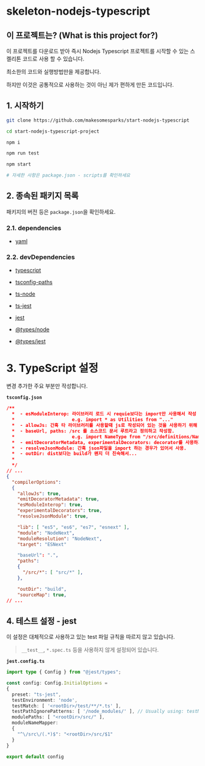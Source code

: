 skeleton-nodejs-typescript
===

## 이 프로젝트는? (What is this project for?)

이 프로젝트를 다운로드 받아 즉시 Nodejs Typescript 프로젝트를 시작할 수 있는 스켈리톤 코드로 사용 할 수 있습니다.

최소한의 코드와 실행방법만을 제공합니다.

하지만 이것은 공통적으로 사용하는 것이 아닌 제가 편하게 만든 코드입니다.

## 1. 시작하기

```bash
git clone https://github.com/makesomesparks/start-nodejs-typescript

cd start-nodejs-typescript-project

npm i

npm run test

npm start

# 자세한 사항은 package.json - scripts를 확인하세요
```

## 2. 종속된 패키지 목록

패키지의 버전 등은 `package.json`을 확인하세요.

### 2.1. dependencies

* [yaml](https://github.com/eemeli/yaml)

### 2.2. devDependencies

* [typescript](https://github.com/Microsoft/TypeScript)

* [tsconfig-paths](https://github.com/dividab/tsconfig-paths)

* [ts-node](https://github.com/TypeStrong/ts-node)

* [ts-jest](https://github.com/kulshekhar/ts-jest)

* [jest](https://github.com/facebook/jest)

* [@types/node](https://nodejs.org/)

* [@types/jest](https://jestjs.io/)

# 3. TypeScript 설정

변경 추가한 주요 부분만 작성합니다.

**`tsconfig.json`**

```json
/**
  *  - esModuleInterop: 라이브러리 로드 시 requie보다는 import만 사용해서 작성
  *                     e.g. import * as Utilities from "..."
  *  - allowJs: 간혹 타 라이브러리를 사용할때 js로 작성되어 있는 것을 사용하기 위해 사용
  *  - baseUrl, paths: /src 를 소스코드 문서 루트라고 정의하고 작성함.
  *                     e.g. import NameType from "/src/definitions/NameType";
  *  - emitDecoratorMetadata, experimentalDecorators: decorator를 사용하기 위해(reflect포함).
  *  - resolveJsonModule: 간혹 json파일을 import 하는 경우가 있어서 사용.
  *  - outDir: dist보다는 build가 왠지 더 친숙해서...
  *
  */
// ...
{
  "compilerOptions":
  {
    "allowJs": true,
    "emitDecoratorMetadata": true,
    "esModuleInterop": true,
    "experimentalDecorators": true,
    "resolveJsonModule": true,

    "lib": [ "es5", "es6", "es7", "esnext" ],
    "module": "NodeNext",
    "moduleResolution": "NodeNext",
    "target": "ESNext"

    "baseUrl": ".",
    "paths":
    {
      "/src/*": [ "src/*" ],
    },

    "outDir": "build",
    "sourceMap": true,
// ...
```

## 4. 테스트 설정 - jest


이 설정은 대체적으로 사용하고 있는 test 파일 규칙을 따르지 않고 있습니다.

> `__test__`, `*.spec.ts` 등을 사용하지 않게 설정되어 있습니다.

**`jest.config.ts`**

```ts
import type { Config } from "@jest/types";

const config: Config.InitialOptions =
{
  preset: "ts-jest",
  testEnvironment: 'node',
  testMatch: [ '<rootDir>/test/**/*.ts' ],
  testPathIgnorePatterns: [ '/node_modules/' ], // Usually using: testMatch: [ '<rootDir>/__test__/**/*.spec.ts|js' ]
  modulePaths: [ "<rootDir>/src/" ],
  moduleNameMapper:
  {
    "^\/src\/(.*)$": "<rootDir>/src/$1"
  }
}

export default config
```
